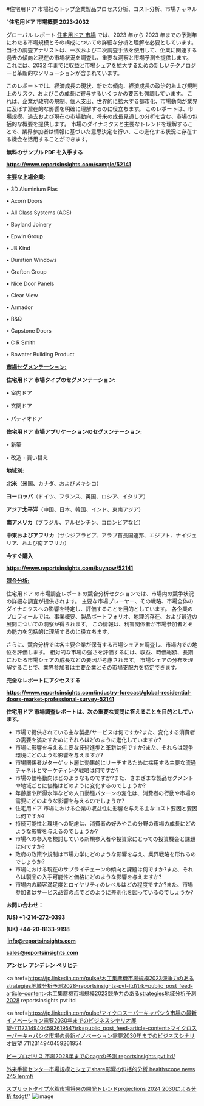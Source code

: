 #住宅用ドア 市場社のトップ企業製品プロセス分析、コスト分析、市場チャネル

"<strong>住宅用ドア 市場概要 2023-2032</strong>

グローバル レポート <a href=https://www.reportsinsights.com/sample/52141>住宅用ドア 市場</a> では、2023 年から 2023 年までの予測年にわたる市場規模とその構成についての詳細な分析と理解を必要としています。 当社の調査アナリストは、一次および二次調査手法を使用して、企業に関連する過去の傾向と現在の市場状況を調査し、重要な洞察と市場予測を提供します。 これには、2032 年までに収益と市場シェアを拡大​​するための新しいテクノロジーと革新的なソリューションが含まれています。

このレポートでは、経済成長の現状、新たな傾向、経済成長の政治的および規制上のリスク、およびこの成長に寄与するいくつかの要因も強調しています。 これは、企業が政府の規制、個人支出、世界的に拡大する都市化、市場動向が業界に及ぼす潜在的な影響を明確に理解するのに役立ちます。 このレポートは、市場規模、過去および現在の市場動向、将来の成長見通しの分析を含む、市場の包括的な概要を提供します。 市場のダイナミクスと主要なトレンドを理解することで、業界参加者は情報に基づいた意思決定を行い、この進化する状況に存在する機会を活用することができます。

<strong><b>無料のサンプル PDF を入手する</b></strong>

<a href=https://www.reportsinsights.com/sample/52141><strong><u>https://www.reportsinsights.com/sample/52141</u></strong></a>

<strong>主要な上場企業:</strong>

• 3D Aluminium Plas

• Acorn Doors

• All Glass Systems (AGS)

• Boyland Joinery

• Epwin Group

• JB Kind

• Duration Windows

• Grafton Group

• Nice Door Panels

• Clear View

• Armador

• B&Q

• Capstone Doors

• C R Smith

• Bowater Building Product

<strong><u>市場セグメンテーション</u></strong><strong><u>:</u></strong>

<strong>住宅用ドア 市場タイプのセグメンテーション:</strong>

• 室内ドア

• 玄関ドア

• パティオドア

<strong>住宅用ドア 市場アプリケーションのセグメンテーション:</strong>

• 新築

• 改造・買い替え

<strong><u>地域別</u></strong><strong><u>:</u></strong>

<strong>北米</strong>（米国、カナダ、およびメキシコ）

<strong>ヨーロッパ</strong>（ドイツ、フランス、英国、ロシア、イタリア）

<strong>アジア太平洋</strong>（中国、日本、韓国、インド、東南アジア）

<strong>南アメリカ</strong>（ブラジル、アルゼンチン、コロンビアなど）

<strong>中東およびアフリカ</strong>（サウジアラビア、アラブ首長国連邦、エジプト、ナイジェリア、および南アフリカ）

<strong>今すぐ購入</strong>

<a href=https://www.reportsinsights.com/buynow/52141><strong><u>https://www.reportsinsights.com/buynow/52141</u></strong></a>

<strong><u>競合分析:</u></strong>

住宅用ドア の市場調査レポートの競合分析セクションでは、市場内の競争状況の詳細な調査が提供されます。 主要な市場プレーヤー、その戦略、市場全体のダイナミクスへの影響を特定し、評価することを目的としています。 各企業のプロフィールでは、事業概要、製品ポートフォリオ、地理的存在、および最近の展開についての洞察が得られます。 この情報は、利害関係者が市場参加者とその能力を包括的に理解するのに役立ちます。

さらに、競合分析では各主要企業が保有する市場シェアを調査し、市場内での地位を評価します。 相対的な市場の強さを評価するには、収益、時価総額、長期にわたる市場シェアの成長などの要因が考慮されます。 市場シェアの分布を理解することで、業界参加者は主要企業とその市場支配力を特定できます。

<strong>完全なレポートにアクセスする</strong>

<a href=https://www.reportsinsights.com/industry-forecast/global-residential-doors-market-professional-survey-52141><strong><u><b>https://www.reportsinsights.com/industry-forecast/global-residential-doors-market-professional-survey-52141</b></u></strong></a>

<strong><b>住宅用ドア 市場調査レポートは、次の重要な質問に答えることを目的としています。</b></strong>
<ul>
  <li>市場で提供されている主な製品/サービスは何ですか?また、変化する消費者の需要を満たすためにそれらはどのように進化していますか?</li>
  <li>市場に影響を与える主要な技術進歩と革新は何ですか?また、それらは競争環境にどのような影響を与えますか?</li>
  <li>市場関係者がターゲット層に効果的にリーチするために採用する主要な流通チャネルとマーケティング戦略は何ですか?</li>
  <li>市場の価格動向はどのようなものですか?また、さまざまな製品セグメントや地域ごとに価格はどのように変化するのでしょうか?</li>
  <li>年齢層や所得水準などの人口動態パターンの変化は、消費者の行動や市場の需要にどのような影響を与えるのでしょうか?</li>
  <li>住宅用ドア 市場における企業の収益性に影響を与える主なコスト要因と要因は何ですか?</li>
  <li>持続可能性と環境への配慮は、消費者の好みやこの分野の市場の成長にどのような影響を与えるのでしょうか?</li>
  <li>市場への参入を検討している新規参入者や投資家にとっての投資機会と課題は何ですか?</li>
  <li>政府の政策や規制は市場力学にどのような影響を与え、業界戦略を形作るのでしょうか?</li>
  <li>市場における現在のサプライチェーンの傾向と課題は何ですか?また、それらは製品の入手可能性と価格にどのような影響を与えますか?</li>
  <li>市場内の顧客満足度とロイヤリティのレベルはどの程度ですか?また、市場参加者はサービス品質の点でどのように差別化を図っているのでしょうか?</li>
</ul>
<strong>お問い合わせ：</strong>

<strong>(US) +1-214-272-0393</strong>

<strong>(UK) +44-20-8133-9198</strong>

<strong> </strong><a href=info@reportsinsights.com><strong><u>info@reportsinsights.com</u></strong></a>

<a href=sales@reportsinsights.com><strong><u>sales@reportsinsights.com</u></strong></a>

<strong>アンセレ アンデレン ベリヒテ</strong>

<a href=https://jp.linkedin.com/pulse/木工集塵機市場規模2023競争力のあるstrategies地域分析予測2028-reportsinsights-pvt-ltd?trk=public_post_feed-article-content>木工集塵機市場規模2023競争力のあるstrategies地域分析予測2028 reportsinsights pvt ltd</a>

<a href=https://jp.linkedin.com/pulse/マイクロスーパーキャパシタ市場の最新イノベーション需要2030年までのビジネスシナリオ展望-7112314940459261954?trk=public_post_feed-article-content>マイクロスーパーキャパシタ市場の最新イノベーション需要2030年までのビジネスシナリオ展望 7112314940459261954</a>

<a href=https://www.linkedin.com/pulse/ビープロポリス-市場2028年までのcagrの予測-reportsinsights-pvt-ltd/>ビープロポリス 市場2028年までのcagrの予測 reportsinsights pvt ltd/</a>

<a href=https://www.linkedin.com/pulse/外来手術センター市場規模とシェアshare影響の包括的分析-healthscope-news-245-lenmf/>外来手術センター市場規模とシェアshare影響の包括的分析 healthscope news 245 lenmf/</a>

<a href=https://www.linkedin.com/pulse/スプリットタイプ水着市場将来の開発トレンドprojections-2024-2030による分析-fzdgf/>スプリットタイプ水着市場将来の開発トレンドprojections 2024 2030による分析 fzdgf/</a>"
![image](https://github.com/aanak123/RIMarketer1/assets/158471119/52bc4f45-ccdf-448d-bfe9-4f362159e1b8)
